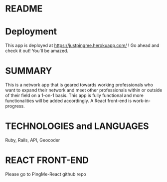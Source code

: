 # README

# Deployment
This app is deployed at https://justpingme.herokuapp.com/ !  Go ahead and check it out! You'll be amazed.

# SUMMARY 
This is a network app that is geared towards working professionals who want to expand their network and meet other professionals within or outside of their field on a 1-on-1 basis.  This app is fully functional and more functionalities will be added accordingly.  A React front-end is work-in-progress.

# TECHNOLOGIES and LANGUAGES
Ruby, Rails, API, Geocoder

# REACT FRONT-END
Please go to PingMe-React github repo

